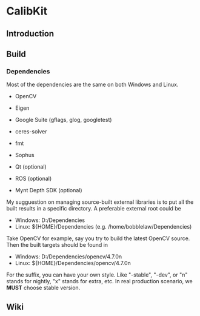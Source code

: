 CalibKit
===

## Introduction

## Build

### Dependencies

Most of the dependencies are the same on both Windows and Linux.

+ OpenCV

+ Eigen

+ Google Suite (gflags, glog, googletest)

+ ceres-solver

+ fmt

+ Sophus

+ Qt (optional)

+ ROS (optional)

+ Mynt Depth SDK (optional)

My sugguestion on managing source-built external libraries is to put 
all the built results in a specific directory. A preferable external 
root could be

+ Windows: D:/Dependencies
+ Linux: ${HOME}/Dependencies (e.g. /home/bobblelaw/Dependencies)

Take OpenCV for example, say you try to build the latest OpenCV source.
Then the built targets should be found in

+ Windows: D:/Dependencies/opencv/4.7.0n
+ Linux: ${HOME}/Dependencies/opencv/4.7.0n

For the suffix, you can have your own style. Like "-stable", "-dev", 
or "n" stands for nightly, "x" stands for extra, etc. In real production 
scenario, we **MUST** choose stable version.

## Wiki